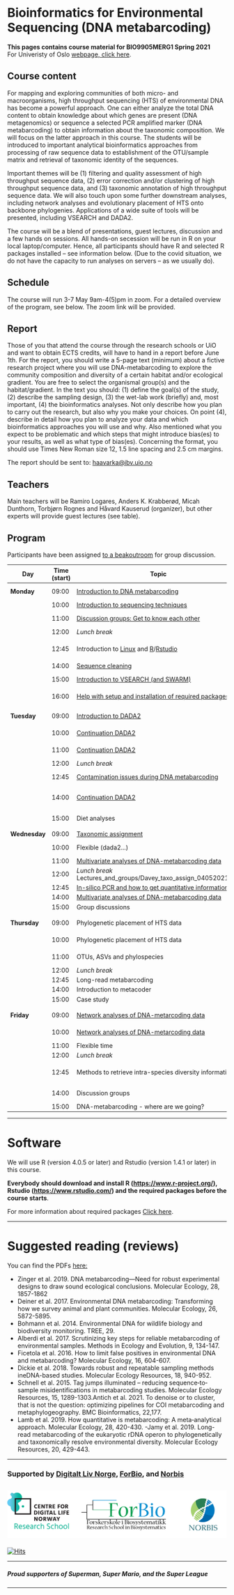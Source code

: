 # Bioinformatics for Environmental Sequencing (DNA metabarcoding)
**This pages contains course material for BIO9905MERG1 Spring 2021**  
For Univeristy of Oslo [webpage, click here](https://www.uio.no/studier/emner/matnat/ibv/BIO9905MERG1/).

## Course content
For mapping and exploring communities of both micro- and macroorganisms, high throughput sequencing (HTS) of environmental DNA has become a powerful approach. One can either analyze the total DNA content to obtain knowledge about which genes are present (DNA metagenomics) or sequence a selected PCR amplified marker (DNA metabarcoding) to obtain information about the taxonomic composition. We will focus on the latter approach in this course. The students will be introduced to important analytical bioinformatics approaches from processing of raw sequence data to establishment of the OTU/sample matrix and retrieval of taxonomic identity of the sequences.

Important themes will be (1) filtering and quality assessment of high throughput sequence data, (2) error correction and/or clustering of high throughput sequence data, and (3) taxonomic annotation of high throughput sequence data. We will also touch upon some further downstream analyses, including network analyses and evolutionary placement of HTS onto backbone phylogenies. Applications of a wide suite of tools will be presented, including VSEARCH and DADA2.

The course will be a blend of presentations, guest lectures, discussion and a few hands on sessions. All hands-on secession will be run in R on your local laptop/computer. Hence, all participants should have R and selected R packages installed – see information below. (Due to the covid situation, we do not have the capacity to run analyses on servers – as we usually do).

## Schedule

The course will run 3-7 May 9am-4(5)pm in zoom. For a detailed overview of the program, see below. The zoom link will be provided.

## Report
Those of you that attend the course through the research schools or UiO and want to obtain ECTS credits, will have to hand in a report before June 1th.
For the report, you should write a 5-page text (minimum) about a fictive research project where you will use DNA-metabarcoding to explore the community composition and diversity of a certain habitat and/or ecological gradient. You are free to select the organismal group(s) and the habitat/gradient. In the text you should: (1) define the goal(s) of the study, (2) describe the sampling design, (3) the wet-lab work (briefly) and, most important, (4) the bioinformatics analyses. Not only describe how you plan to carry out the research, but also why you make your choices. On point (4), describe in detail how you plan to analyze your data and which bioinformatics approaches you will use and why. Also mentioned what you expect to be problematic and which steps that might introduce bias(es) to your results, as well as what type of bias(es). Concerning the format, you should use Times New Roman size 12, 1.5 line spacing and 2.5 cm margins.

The report should be sent to: haavarka@ibv.uio.no

## Teachers
Main teachers will be Ramiro Logares, Anders K.  Krabberød, Micah Dunthorn, Torbjørn Rognes and Håvard Kauserud (organizer), but other experts will provide guest lectures (see table).



## Program
Participants have been assigned [to a beakoutroom](Lectures_and_groups/Breakout_groups.pdf) for group discussion.

| Day           | Time (start) | Topic                                                                                               | Responsible                          |
| ------------- | ------------ | --------------------------------------------------------------------------------------------------- | ------------------------------------ |
| **Monday**    | 09:00        | [Introduction to DNA metabarcoding](Lectures_and_groups/Intro_lecture_Kauserud.pdf)                 | Håvard Kauserud                      |
|               | 10:00        | [Introduction to sequencing techniques](Lectures_and_groups/20210503_Lyle.pdf)                      | Robert Lyle                          |
|               | 11:00        | [Discussion groups: Get to know each other](Lectures_and_groups/Group_work_Monday.pdf)              | Håvard Kauserud                      |
|               | 12:00        | _Lunch break_                                                                                       |                                      |
|               | 12:45        | Introduction to [Linux](intro.to.unix) and [R](intro.to.r)/[Rstudio](intro.to.Rstudio)              | Ramiro Logares/Anders K. Krabberød   |
|               | 14:00        | [Sequence cleaning](sequence.preprocessing)                                                         | Ramiro Logares                       |
|               | 15:00        | [Introduction to VSEARCH (and SWARM)](Lectures_and_groups/Rognes_vsearch-swarm.pdf)                 | Torbjørn Rognes                      |
|               | 16:00        | [Help with setup and installation of required packages](Setup)                                      | Anders K. Krabberød                  |
|               |              |                                                                                                     |                                      |
| **Tuesday**   | 09:00        | [Introduction to DADA2](Dada2_Pipeline)                                                             | Anders K. Krabberød                  |
|               | 10:00        | [Continuation DADA2](Dada2_Pipeline)                                                                | Anders K. Krabberød                  |
|               | 11:00        | [Continuation DADA2](Dada2_Pipeline)                                                                | Anders K. Krabberød                  |
|               | 12:00        | _Lunch break_                                                                                       |                                      |
|               | 12:45        | [Contamination issues during DNA metabarcoding](Lectures_and_groups/bohmann_3May_2021.pdf)          | Kristine Bohmann                     |
|               | 14:00        | [Continuation DADA2](Dada2_Pipeline)                                                                | Ramiro Logares / Anders K. Krabberød |
|               | 15:00        | Diet analyses                                                                                       | Galina Gusarova                      |
|               |              |                                                                                                     |                                      |
| **Wednesday** | 09:00        | [Taxonomic assignment](Lectures_and_groups/Davey_taxo_assign_04052021.pdf)                          | Marie Davey                          |
|               | 10:00        | Flexible (dada2...)                                                                                 | Anders K. Krabberød                  |
|               | 11:00        | [Multivariate analyses of DNA-metabarcoding data](community.ecology)                                | Ramiro Logares                       |
|               | 12:00        | _Lunch break_                    Lectures_and_groups/Davey_taxo_assign_04052021.pdf                 |                                      |
|               | 12:45        | [In-silico PCR and how to get quantitative information](Lectures_and_groups/DouglasYu_20210505.pdf) | Douglas Yu                           |
|               | 14:00        | [Multivariate analyses of DNA-metabarcoding data](community.ecology)                                | Ramiro Logares                       |
|               | 15:00        | Group discussions                                                                                   |                                      |
|               |              |                                                                                                     |                                      |
| **Thursday**  | 09:00        | Phylogenetic placement of HTS data                                                                  | Micah Dunthorn                       |
|               | 10:00        | Phylogenetic placement of HTS data                                                                  | Micah Dunthorn                       |
|               | 11:00        | OTUs, ASVs and phylospecies                                                                         | Micah Dunthorn                       |
|               | 12:00        | _Lunch break_                                                                                       |                                      |
|               | 12:45        | Long-read metabarcoding                                                                             | Mahwash Jamy                         |
|               | 14:00        | Introduction to metacoder                                                                           | Ella Thoen                           |
|               | 15:00        | Case study                                                                                          | Sundy Maurice                        |
|               |              |                                                                                                     |                                      |
| **Friday**    | 09:00        | [Network analyses of DNA-metarcoding data](Networks)                                                | Anders K. Krabberød                  |
|               | 10:00        | [Network analyses of DNA-metarcoding data](Networks)                                                | Anders K. Krabberød                  |
|               | 11:00        | Flexible time                                                                                       |                                      |
|               | 12:00        | _Lunch break_                                                                                       |                                      |
|               | 12:45        | Methods to retrieve intra-species diversity information                                             | Owen S. Wangensteen Fuentes          |
|               | 14:00        | Discussion groups                                                                                   | Håvard Kauserud                      |
|               | 15:00        | DNA-metabarcoding - where are we going?                                                             | Pierre Taberlet                      |


---
# Software
We will use R (version 4.0.5 or later) and Rstudio (version 1.4.1 or later) in this course.

**Everybody should download and install R (https://www.r-project.org/), Rstudio (https://www.rstudio.com/) and the required packages before the course starts**.

For more information about required packages [Click here](Setup/).

---


# Suggested reading (reviews)
You can find the PDFs [here:](Suggested_reading/)
- Zinger et al. 2019. DNA metabarcoding—Need for robust experimental designs to draw sound ecological conclusions. Molecular Ecology, 28, 1857-1862
- Deiner et al. 2017. Environmental DNA metabarcoding: Transforming how we survey animal and plant communities. Molecular Ecology, 26, 5872-5895.
- Bohmann et al. 2014. Environmental DNA for wildlife biology and biodiversity monitoring. TREE, 29.
- Alberdi et al. 2017. Scrutinizing key steps for reliable metabarcoding of environmental samples. Methods in Ecology and Evolution, 9, 134-147.
- Ficetola et al. 2016. How to limit false positives in environmental DNA and metabarcoding? Molecular Ecology, 16, 604-607.
- Dickie et al. 2018. Towards robust and repeatable sampling methods ineDNA-based studies. Molecular Ecology Resources, 18, 940-952.
- Schnell et al. 2015. Tag jumps illuminated – reducing sequence‐to‐sample misidentifications in metabarcoding studies. Molecular Ecology Resources, 15, 1289-1303.Antich et al. 2021. To denoise or to cluster, that is not the question: optimizing pipelines for COI metabarcoding and metaphylogeography. BMC Bioinformatics, 22,177.
- Lamb et al. 2019. How quantitative is metabarcoding: A meta‐analytical approach. Molecular Ecology, 28, 420-430.
 -Jamy et al. 2019. Long-read metabarcoding of the eukaryotic rDNA operon to phylogenetically and taxonomically resolve environmental diversity. Molecular Ecology Resources, 20, 429-443.
 ----
### Supported by [Digitalt Liv Norge](https://www.digitallifenorway.org/), [ForBio](https://www.forbio.uio.no/), and [Norbis](https://norbis.w.uib.no/)
![](images/2021/04/Artboard2x.png)
---

[![Hits](https://hits.seeyoufarm.com/api/count/incr/badge.svg?url=https%3A%2F%2Fgithub.com%2Fkrabberod%2FBIO9905MERG1_V21&count_bg=%2379C83D&title_bg=%23555555&icon=&icon_color=%23E7E7E7&title=hits&edge_flat=false)](https://hits.seeyoufarm.com)


---
##### Proud supporters of Superman, Super Mario, and the Super League  
---
